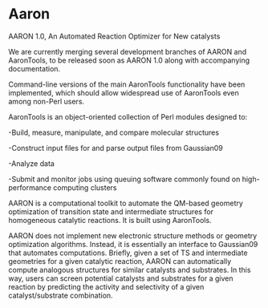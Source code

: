 # Aaron
AARON 1.0, An Automated Reaction Optimizer for New catalysts

We are currently merging several development branches of AARON and AaronTools, to be released soon as AARON 1.0 along with accompanying documentation.

Command-line versions of the main AaronTools functionality have been implemented, which should allow widespread use of AaronTools even among non-Perl users.

AaronTools is an object-oriented collection of Perl modules designed to:

-Build, measure, manipulate, and compare molecular structures

-Construct input files for and parse output files from Gaussian09

-Analyze data

-Submit and monitor jobs using queuing software commonly found on high-performance computing clusters

AARON is a computational toolkit to automate the QM-based geometry optimization of transition state and intermediate structures for homogeneous catalytic reactions. It is built using AaronTools.

AARON does not implement new electronic structure methods or geometry optimization algorithms.  Instead, it is essentially an interface to Gaussian09 that automates computations.  Briefly, given a set of TS and intermediate geometries for a given catalytic reaction, AARON can automatically compute analogous structures for similar catalysts and substrates.  In this way, users can screen potential catalysts and substrates for a given reaction by predicting the activity and selectivity of a given catalyst/substrate combination.
